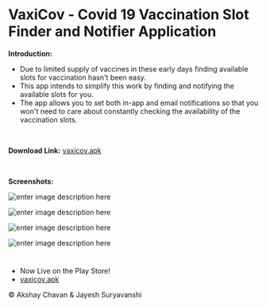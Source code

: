 # VaxiCov -  Covid 19 Vaccination Slot Finder and Notifier Application


**Introduction:**

 - Due to limited supply of vaccines in these early days finding available slots for vaccination hasn't been easy.
 - This app intends to simplify this work by finding and notifying the available slots for you.
 - The app allows you to set both in-app and email notifications so that you won't need to care about constantly checking the availability of the vaccination slots.
 <br />
 
 **Download Link:** 
     [vaxicov.apk](https://drive.google.com/drive/folders/10mOlPJns443NzmLB4cT1zlBmhmNTuH0L?usp=sharing)
 
 <br />
 
 **Screenshots:**
 
![enter image description here](https://raw.githubusercontent.com/AkshayChavan7/vaxicov-Covid19-Vaccine-Center-Availability-Checker/master/Screenshots/1.png)

![enter image description here](https://raw.githubusercontent.com/AkshayChavan7/vaxicov-Covid19-Vaccine-Center-Availability-Checker/master/Screenshots/2.png)

![enter image description here](https://raw.githubusercontent.com/AkshayChavan7/vaxicov-Covid19-Vaccine-Center-Availability-Checker/master/Screenshots/3.png)

![enter image description here](https://raw.githubusercontent.com/AkshayChavan7/vaxicov-Covid19-Vaccine-Center-Availability-Checker/master/Screenshots/4.png)

#
* Now Live on the Play Store!  <br /> 
* [vaxicov.apk](https://play.google.com/store/apps/details?id=com.akshaychavan.vaxicov&hl=en_US&gl=US)

&copy; Akshay Chavan & Jayesh Suryavanshi
